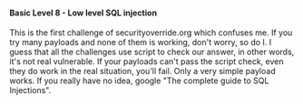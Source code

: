 #### Basic Level 8 - Low level SQL injection

This is the first challenge of securityoverride.org which confuses me.
If you try many payloads and none of them is working, don't worry, so do I.
I guess that all the challenges use script to check our answer, in other words, it's not real vulnerable.
If your payloads can't pass the script check, even they do work in the real situation, you'll fail.
Only a very simple payload works.
If you really have no idea, google "The complete guide to SQL Injections".
